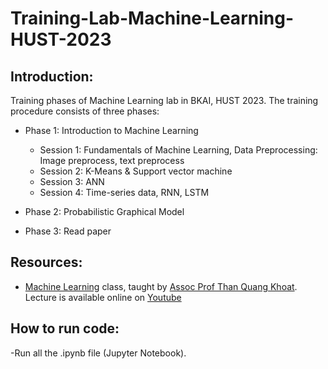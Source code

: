 # Training-Lab-Machine-Learning-HUST-2023

## Introduction:
Training phases of Machine Learning lab in BKAI, HUST 2023. The training procedure consists of three phases:
  - Phase 1: Introduction to Machine Learning
    - Session 1: Fundamentals of Machine Learning, Data Preprocessing: Image preprocess, text preprocess
    - Session 2: K-Means & Support vector machine
    - Session 3: ANN 
    - Session 4: Time-series data, RNN, LSTM
    
  - Phase 2: Probabilistic Graphical Model
  - Phase 3: Read paper

## Resources:
- [Machine Learning](https://bkai.ai/course/machine-learning-and-data-mining/) class, taught by [Assoc Prof Than Quang Khoat](https://users.soict.hust.edu.vn/khoattq/). Lecture is available online on [Youtube](https://www.youtube.com/playlist?list=PLaKukjQCR56ZRh2cAkweftiZCF2sTg11_)

## How to run code:
-Run all the .ipynb file (Jupyter Notebook).
